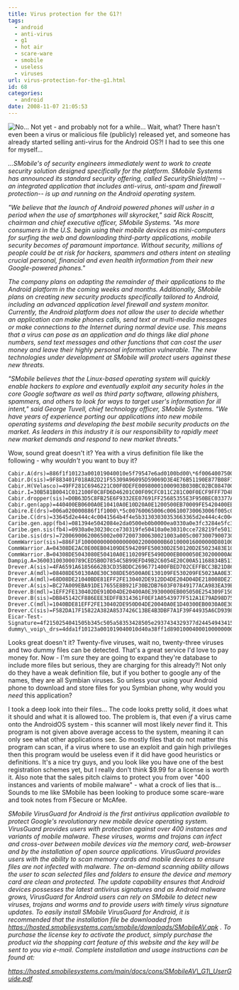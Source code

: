 ```yaml
---
title: Virus protection for the G1?!
tags:
  - android
  - anti-virus
  - g1
  - hot air
  - scare-ware
  - smobile
  - useless
  - viruses
url: virus-protection-for-the-g1.html
id: 68
categories:
  - android
date: 2008-11-07 21:05:53
---
```


![No... Not yet - and probably not for a while...](http://173.230.150.16/blog/wp-content/uploads/2008/11/g1-virus-300x251.jpg "G1-Virus?")
Wait, what? There hasn't even been a virus or malicious file (publicly) released yet, and someone has already started selling anti-virus for the Android OS?! I had to see this one for myself...

_...SMobile's of security engineers immediately went to work to create security solution designed specifically for the platform. SMobile Systems has announced its standard security offering, called SecurityShield(tm) -- an integrated application that includes anti-virus, anti-spam and firewall protection-- is up and running on the Android operating system._

_"We believe that the launch of Android powered phones will usher in a period when the use of smartphones will skyrocket," said Rick Roscitt, chairman and chief executive officer, SMobile Systems. "As more consumers in the U.S. begin using their mobile devices as mini-computers for surfing the web and downloading third-party applications, mobile security becomes of paramount importance. Without security, millions of people could be at risk for hackers, spammers and others intent on stealing crucial personal, financial and even health information from their new Google-powered phones."_

_The company plans on adapting the remainder of their applications to the Android platform in the coming weeks and months. Additionally, SMobile plans on creating new security products specifically tailored to Android, including an advanced application level firewall and system monitor. Currently, the Android platform does not allow the user to decide whether an application can make phones calls, send text or multi-media messages or make connections to the Internet during normal device use. This means that a virus can pose as an application and do things like dial phone numbers, send text messages and other functions that can cost the user money and leave their highly personal information vulnerable. The new technologies under development at SMobile will protect users against these new threats._

_"SMobile believes that the Linux-based operating system will quickly enable hackers to explore and eventually exploit any security holes in the core Google software as well as third party software, allowing phishers, spammers, and others to look for ways to target user's information for ill intent," said George Tuvell, chief technology officer, SMobile Systems. "We have years of experience porting our applications into new mobile operating systems and developing the best mobile security products on the market. As leaders in this industry it is our responsibility to rapidly meet new market demands and respond to new market threats."_

Wow, sound great doesn't it? Yea with a virus definition file like the following - why _wouldn't_ you want to buy it?
```
Cabir.A(drs)=886f1f10123a001019040010e5f79547e6ad0100bd00\*6f0064007500630074004900440054003200200052005300330041005300789c Cabir.D(sis)=9F883401F018A82D21F55309A96095D59069D3E4E76B51190E877B08F1852686 Cabir.H(Velasco)=49FF281C6946221C00F0DEFE00980001000903B030BC02BC0847000010B583B0 Cabir.I=30B581B0041C012100F0C8FD6D46201C00F09CFC011C281C00F0ECF9FFF7D4FD Cabir.dropper(sis)=D0B63D5C8FB25E6F9332EE07691FF25685355E3F950BEC03377ADBC291BA5AD1 Cabir.gen(app)=440400EB0600A0E10410A0E10D20A0E1200500EB70009FE5420400EB0500A0E1 Cabire.E(drs)=006a020000886f1f1000\*5c00760065006c006100730063006f005c006d006100720063006f0073002e00\*789ce3616067606160606074d890c5c2c00384000ca2018f Caribe.C(drs)=33645d2e444c4c0041564b4f4e5b31303030353663365d2e444c4c004241464c5b31303030336130665d2e44\*336433665d2e444c4c0045555345525b31303030333965355d2e444c4c0049524f4245585b31303030336435 Caribe.gen.app(fb4)=081394e5042084e2da0500eb0b0000ea0330a0e3fc3284e5fc3294e5020053e3 Caribe.gen.sis(fb4)=0930a0e30230cce730319fe50410a0e30310cce728219fe50130a0e30230cce7 Caribe.sis(drs)=72006900620065002e0072007300630021003a005c00730079007300740065006d005c0061007000700073005c006300610072006900620065005c006300610072006900620065002e0072007300630053006500720069006500730036003000500072006f0064007500630074004900440063006100720069006200650079 CommWarrior(sis)=886F1F10000000000000000022000000B601000016000000D801000063006F00 CommWarrior.A=04308DE2AC0E00EB04109DE594209FE50030D2E50120D2E5023483E1030051E1 CommWarrior.B=04308DE5043080E50410A0E110209FE5490D00EB000050E30200000A0200A0E3 Dampig.A=360031003000789CED5B0D7854C5B99EFD49B2C6054E20C00A51168834B511F7 Drever.A(sis)=4FA6591A61856662B3CD35BDDC2696771400FBED702CEFFBCC3B21D8616AC161 Drever.A(mdl)=08408DE50130A0E30C308DE50500A0E130109FE530209FE5023AA0E37E0000EB Drever.A(mdl)=68D08DE21040BDE81EFF2FE130402DE912DD4DE204D04DE218008DE274109FE5 Drever.A(sis)=BC27A009EBA91DE17655E8B921F30B2DB7603F07849177ACA983EA39E45C445D Drever.B(mdl)=1EFF2FE130402DE910D04DE20400A0E3930000EB005050E254309F1500308515 Drever.B(sis)=DB845142CF886EEE3EDFFB314361F0EF1A0543977F512A1E79AD98D7572AD612 Drever.C(mdl)=1040BDE81EFF2FE130402DE950D04DE20040A0E1D40300EB0030A0E300308DE5 Drever.C(sis)=F582DA17F15822A382A8537426C13BE4B3DBF7A1F39F44935A6CD9398A1BE930 Eicar-Test-Signature=4f2150254041505b345c505a58353428505e2937434329377d2445494341522d5354414e4441 dummy\_voip\_drs=4dda1f10123a001019040010d40a38ff1d890100040001000000000021000000c8000000010000000100000000000000
```
Looks great doesn't it? Twenty-five viruses, wait no, twenty-three viruses and two dummy files can be detected. That's a great service I'd love to pay money for. Now - I'm _sure_ they are going to expand they're database to include more files but serious, they are charging for this already?! Not only do they have a weak definition file, but if you bother to google any of the names, they are all Symbian viruses. So unless your using your Android phone to download and store files for you Symbian phone, why would you _need_ this application?

I took a deep look into their files... The code looks pretty solid, it does what it should and what it is allowed too. The problem is, that even _if_ a virus came onto the AndroidOS system - this scanner will most likely _never_ find it. This program is not given above average access to the system, meaning it can only see what other applications see. So mostly files that do not matter this program can scan, if a virus where to use an exploit and gain high privileges then this program would be useless even if it did have good heuristics or definitions. It's a nice try guys, and you look like you have one of the best registration schemes yet, but I really don't think $9.99 for a license is worth it. Also note that the sales pitch claims to protect you from over "400 instances and varients of mobile malware" - what a crock of lies that is... Sounds to me like SMobile has been looking to produce some scare-ware and took notes from FSecure or McAfee.

_SMobile VirusGuard for Android is the first antivirus application available to protect Google's revolutionary new mobile device operating system. VirusGuard provides users with protection against over 400 instances and variants of mobile malware. These viruses, worms and trojans can infect and cross-over between mobile devices via the memory card, web-browser and by the installation of open source applications._
_VirusGuard provides users with the ability to scan memory cards and mobile devices to ensure files are not infected with malware. The on-demand scanning ability allows the user to scan selected files and folders to ensure the device and memory card are clean and protected. The update capability ensures that Android devices possesses the latest antivirus signatures and as Android malware grows, VirusGuard for Android users can rely on SMobile to detect new viruses, trojans and worms and to provide users with timely virus signature updates._
_To easily install SMobile VirusGuard for Android, it is recommended that the installation file be downloaded from https://hosted.smobilesystems.com/smobile/downloads/SMobileAV.apk ._
_To purchase the license key to activate the product, simply purchase the product via the shopping cart feature of this website and the key will be sent to you via e-mail. Complete installation and usage instructions can be found at:_

_https://hosted.smobilesystems.com/main/docs/cons/SMobileAV\_G1\_UserGuide.pdf_